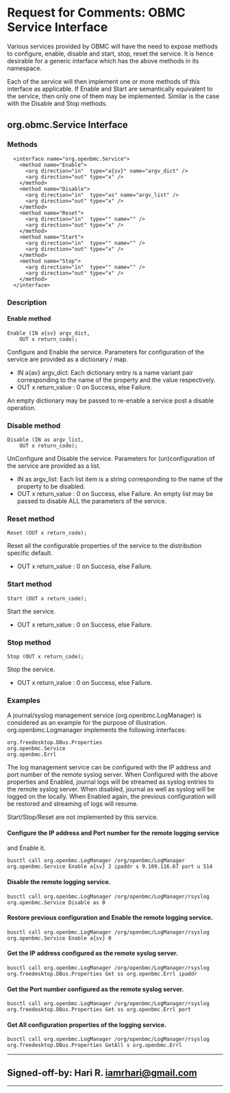 # Request for Comments: OBMC Service Interface
Various services provided by OBMC will have the need to expose methods to
configure, enable, disable and start, stop, reset the service. It is hence
desirable for a generic interface which has the above methods in its namespace.

Each of the service will then implement one or more methods of this interface
as applicable. If Enable and Start are semantically equivalent to the service,
then only one of them may be implemented. Similar is the case with the Disable
and Stop methods.

## org.obmc.Service Interface

### Methods
```
  <interface name="org.openbmc.Service">
    <method name="Enable">
      <arg direction="in"  type="a{sv}" name="argv_dict" />
      <arg direction="out" type="x" />
    </method>
    <method name="Disable">
      <arg direction="in"  type="as" name="argv_list" />
      <arg direction="out" type="x" />
    </method>
    <method name="Reset">
      <arg direction="in"  type="" name="" />
      <arg direction="out" type="x" />
    </method>
    <method name="Start">
      <arg direction="in"  type="" name="" />
      <arg direction="out" type="x" />
    </method>
    <method name="Stop">
      <arg direction="in"  type="" name="" />
      <arg direction="out" type="x" />
    </method>
  </interface>
```

### Description
#### Enable method
```
Enable (IN a{sv} argv_dict,
    OUT x return_code);
```
Configure and Enable the service. Parameters for configuration of the service
are provided as a dictionary / map. 

+ IN a{av} argv_dict: Each dictionary entry is a name variant pair
corresponding to the name of the property and the value respectively.
+ OUT x return_value : 0 on Success, else Failure.

An empty dictionary may be passed to re-enable a service post a disable operation.

### Disable method
```
Disable (IN as argv_list,
    OUT x return_code);
```
UnConfigure and Disable the service. Parameters for (un)configuration of the
service are provided as a list.

+ IN as argv_list: Each list item is a string corresponding to the name of the
property to be disabled.
+ OUT x return_value : 0 on Success, else Failure.
An empty list may be passed to disable ALL the parameters of the service.

### Reset method
```
Reset (OUT x return_code);
```
Reset all the configurable properties of the service to the distribution
specific default.

+ OUT x return_value : 0 on Success, else Failure.


### Start method
```
Start (OUT x return_code);
```
Start the service.

+ OUT x return_value : 0 on Success, else Failure.

### Stop method
```
Stop (OUT x return_code);
```
Stop the service.

+ OUT x return_value : 0 on Success, else Failure.


### Examples
A journal/syslog management service (org.openbmc.LogManager) is considered as
an example for the purpose of illustration. org.openbmc.Logmanager implements
the following interfaces:
```
org.freedesktop.DBus.Properties
org.openbmc.Service
org.openbmc.Errl
```
The log management service can be configured with the IP address and port
number of the remote syslog server. When Configured with the above properties
and Enabled, journal logs will be streamed as syslog entries to the remote
syslog server. When disabled, journal as well as syslog will be logged on the
locally. When Enabled again, the previous configuration will be restored and
streaming of logs will resume.

Start/Stop/Reset are not implemented by this service.

#### Configure the IP address and Port number for the remote logging service
and Enable it.
```
busctl call org.openbmc.LogManager /org/openbmc/LogManager org.openbmc.Service Enable a{sv} 2 ipaddr s 9.109.116.67 port u 514
```
#### Disable the remote logging service.

```
busctl call org.openbmc.LogManager /org/openbmc/LogManager/rsyslog org.openbmc.Service Disable as 0
```

#### Restore previous configuration and Enable the remote logging service.
```
busctl call org.openbmc.LogManager /org/openbmc/LogManager/rsyslog org.openbmc.Service Enable a{sv} 0
```

#### Get the IP address configured as the remote syslog server.
```
busctl call org.openbmc.LogManager /org/openbmc/LogManager/rsyslog org.freedesktop.DBus.Properties Get ss org.openbmc.Errl ipaddr
```

#### Get the Port number configured as the remote syslog server.
```
busctl call org.openbmc.LogManager /org/openbmc/LogManager/rsyslog org.freedesktop.DBus.Properties Get ss org.openbmc.Errl port
```

#### Get All configuration properties of the logging service.
```
busctl call org.openbmc.LogManager /org/openbmc/LogManager/rsyslog org.freedesktop.DBus.Properties GetAll s org.openbmc.Errl
```
---
Signed-off-by: Hari R. <iamrhari@gmail.com>
---
---
